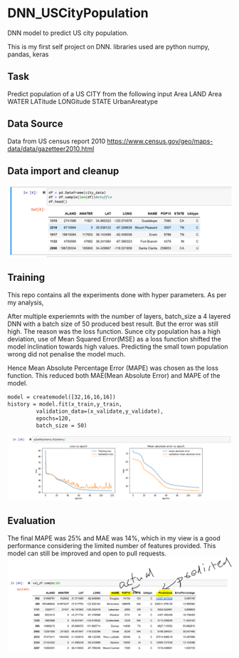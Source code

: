 # DNN_USCityPopulation
DNN model to predict US city population.

This is my first self project on DNN.
libraries used are python numpy, pandas, keras

## Task
Predict population of a US CITY from the following input
Area LAND
Area WATER
LATitude
LONGitude
STATE
UrbanAreatype

## Data Source
Data from US census report 2010
https://www.census.gov/geo/maps-data/data/gazetteer2010.html

## Data import and cleanup

![Alt text](images/dataframe.PNG?raw=true "Original data converted to data frame")

## Training
This repo contains all the experiments done with hyper parameters. As per my analysis,

After multiple experiemnts with the number of layers, batch_size a 4 layered DNN with a batch size of 50 produced best result.
But the error was still high. 
The reason was the loss function. Sunce city population has a high deviation, use of Mean Squared Error(MSE) as a loss function shifted the model inclination towards high values. Predicting the small town population wrong did not penalise the model much.

Hence Mean Absolute Percentage Error (MAPE) was chosen as the loss function. This reduced both MAE(Mean Absolute Error) and MAPE of the model.

```
model = createmodel([32,16,16,16])
history = model.fit(x_train,y_train,
         validation_data=(x_validate,y_validate),
         epochs=120,
         batch_size = 50)
 ```        
![Alt text](images/loss_error.PNG?raw=true "loss and mae after training")

## Evaluation
The final MAPE was 25% and MAE was 14%, which in my view is a good performance considering the limited number of features provided.
This model can still be improved and open to pull requests.
![Alt text](images/result.PNG?raw=true "sample predictions on validation set") 

